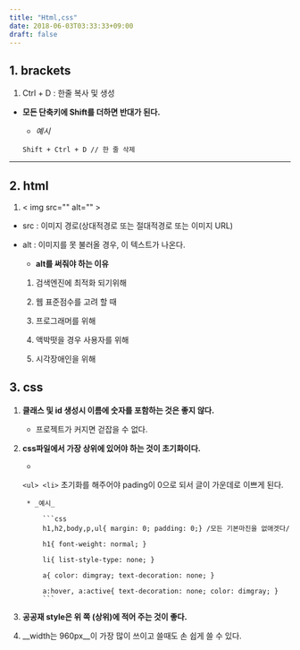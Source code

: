 ```yaml
---
title: "Html,css"
date: 2018-06-03T03:33:33+09:00
draft: false
---
```


## 1. brackets

1. Ctrl + D : 한줄 복사 및 생성
* __모든 단축키에 Shift를 더하면 반대가 된다.__
        
    * _예시_
    
    ```
    Shift + Ctrl + D // 한 줄 삭제 
    ```


***
## 2. html
1. < img src="" alt="" >

* src : 이미지 경로(상대적경로 또는 절대적경로 또는 이미지 URL) 

* alt : 이미지를 못 불러올 경우, 이 텍스트가 나온다. 
        
    * __alt를 써줘야 하는 이유__

    1. 검색엔진에 최적화 되기위해
    
    2. 웹 표준점수를 고려 할 때

    3. 프로그래머를 위해
    
    4. 액박떳을 경우 사용자를 위해
    
    5. 시각장애인을 위해      


## 3. css
1. __클래스 및 id 생성시 이름에 숫자를 포함하는 것은 좋지 않다.__
    
    * 프로젝트가 커지면 걷잡을 수 없다.

2. __css파일에서 가장 상위에 있어야 하는 것이 초기화이다.__

    * 
    ```<ul> <li>``` 초기화를 해주어야 pading이 0으로 되서 글이 가운데로 이쁘게 된다.
        
        * _예시_ 

            ```css
            h1,h2,body,p,ul{ margin: 0; padding: 0;} /모든 기본마진을 없애겟다/

            h1{ font-weight: normal; }

            li{ list-style-type: none; }

            a{ color: dimgray; text-decoration: none; }
            
            a:hover, a:active{ text-decoration: none; color: dimgray; }
            ```

3. __공공재 style은 위 쪽 (상위)에 적어 주는 것이 좋다.__

4. __width는 960px__이 가장 많이 쓰이고 쓸때도 손 쉽게 쓸 수 있다.
